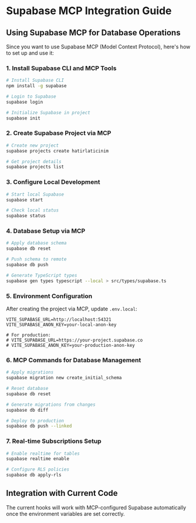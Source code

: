 # Supabase MCP Integration Guide

## Using Supabase MCP for Database Operations

Since you want to use Supabase MCP (Model Context Protocol), here's how to set up and use it:

### 1. Install Supabase CLI and MCP Tools

```bash
# Install Supabase CLI
npm install -g supabase

# Login to Supabase
supabase login

# Initialize Supabase in project
supabase init
```

### 2. Create Supabase Project via MCP

```bash
# Create new project
supabase projects create hatirlaticinim

# Get project details
supabase projects list
```

### 3. Configure Local Development

```bash
# Start local Supabase
supabase start

# Check local status
supabase status
```

### 4. Database Setup via MCP

```bash
# Apply database schema
supabase db reset

# Push schema to remote
supabase db push

# Generate TypeScript types
supabase gen types typescript --local > src/types/supabase.ts
```

### 5. Environment Configuration

After creating the project via MCP, update `.env.local`:

```env
VITE_SUPABASE_URL=http://localhost:54321
VITE_SUPABASE_ANON_KEY=your-local-anon-key

# For production:
# VITE_SUPABASE_URL=https://your-project.supabase.co
# VITE_SUPABASE_ANON_KEY=your-production-anon-key
```

### 6. MCP Commands for Database Management

```bash
# Apply migrations
supabase migration new create_initial_schema

# Reset database
supabase db reset

# Generate migrations from changes
supabase db diff

# Deploy to production
supabase db push --linked
```

### 7. Real-time Subscriptions Setup

```bash
# Enable realtime for tables
supabase realtime enable

# Configure RLS policies
supabase db apply-rls
```

## Integration with Current Code

The current hooks will work with MCP-configured Supabase automatically once the environment variables are set correctly.